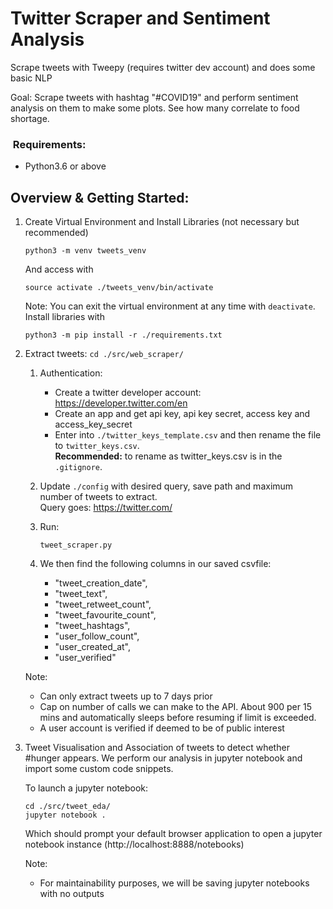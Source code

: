 # Twitter Scraper and Sentiment Analysis
Scrape tweets with Tweepy (requires twitter dev account) and does some basic NLP

Goal: Scrape tweets with hashtag "#COVID19" and perform sentiment analysis on them to make some plots.
See how many correlate to food shortage.

###  Requirements:
-  Python3.6 or above

## Overview & Getting Started:

1)  Create Virtual Environment and Install Libraries (not necessary but recommended)
    ```
    python3 -m venv tweets_venv
    ```
    And access with
    ```
    source activate ./tweets_venv/bin/activate
    ```
    Note: You can exit the virtual environment at any time with `deactivate`.
    Install libraries with
    ```
    python3 -m pip install -r ./requirements.txt
    ```

2)  Extract tweets: 
        ```
        cd ./src/web_scraper/
        ```
    1) Authentication:
        - Create a twitter developer account: https://developer.twitter.com/en 
        -  Create an app and get api key, api key secret, access key and access_key_secret
        -  Enter into `./twitter_keys_template.csv` and then rename the file to 
        `twitter_keys.csv`. <br>
        **Recommended:** to rename as twitter_keys.csv is in the `.gitignore`.
    2) Update `./config` with desired query, save path and maximum number of tweets to extract.<br>
    Query goes: https://twitter.com/<QUERY>
    3) Run: 
        ```
        tweet_scraper.py
        ```

    4) We then find the following columns in our saved csvfile:
        -  "tweet_creation_date", 
        -  "tweet_text", 
        -  "tweet_retweet_count",
        -  "tweet_favourite_count",
        -  "tweet_hashtags",
        -  "user_follow_count",
        -  "user_created_at",
        -  "user_verified"

    Note:
    -  Can only extract tweets up to 7 days prior
    -  Cap on number of calls we can make to the API. About 900 per 15 mins
        and automatically sleeps before resuming if limit is exceeded.
    -  A user account is verified if deemed to be of public interest

3) Tweet Visualisation and Association of tweets to detect whether #hunger appears.
    We perform our analysis in jupyter notebook and import some custom
    code snippets.

    To launch a jupyter notebook:
    ```
    cd ./src/tweet_eda/
    jupyter notebook .
    ```
    Which should prompt your default browser application to open a jupyter notebook
    instance (http://localhost:8888/notebooks)

    Note:
    - For maintainability purposes, we will be saving jupyter notebooks with no outputs
